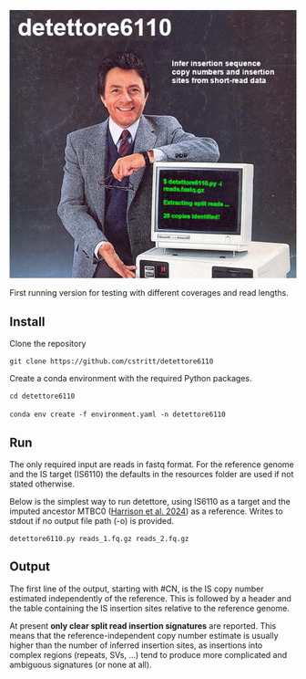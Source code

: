 ![](detettore_ad.png)

First running version for testing with different coverages and read lengths.

## Install
Clone the repository
```{bash}
git clone https://github.com/cstritt/detettore6110
```

Create a conda environment with the required Python packages.

```{bash}
cd detettore6110

conda env create -f environment.yaml -n detettore6110
```

## Run 
The only required input are reads in fastq format. For the reference genome and the IS target (IS6110) the defaults in the resources folder are used if not stated otherwise. 

Below is the simplest way to run detettore, using IS6110 as a target and the imputed ancestor MTBC0 ([Harrison et al. 2024](https://doi.org/10.1099%2Fmgen.0.001165)) as a reference. Writes to stdout if no output file path (-o) is provided.

```{bash}
detettore6110.py reads_1.fq.gz reads_2.fq.gz
```

## Output
The first line of the output, starting with #CN, is the IS copy number estimated independently of the reference. This is followed by a header and the table containing the IS insertion sites relative to the reference genome. 

At present **only clear split read insertion signatures** are reported. This means that the reference-independent copy number estimate is usually higher than the number of inferred insertion sites, as insertions into complex regions (repeats, SVs, ...) tend to produce more complicated and ambiguous signatures (or none at all). 